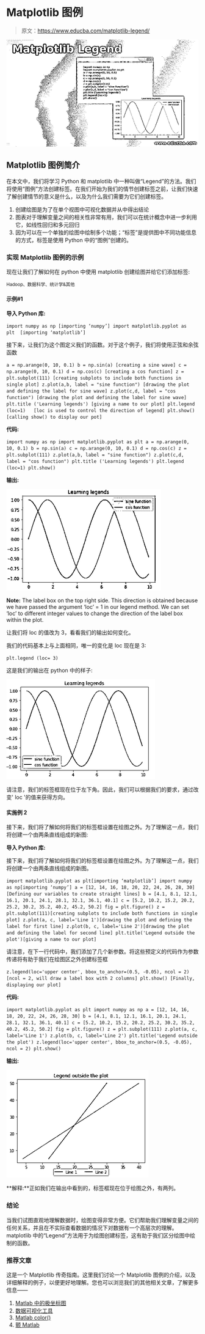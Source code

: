 # Matplotlib 图例

> 原文：<https://www.educba.com/matplotlib-legend/>

![Matplotlib Legend](img/c6dd1632ac3af54f8278e1e774e024c6.png)



## Matplotlib 图例**简介**

在本文中，我们将学习 Python 和 matplotlib 中一种叫做“Legend”的方法。我们将使用“图例”方法创建标签。在我们开始为我们的情节创建标签之前，让我们快速了解创建情节的意义是什么，以及为什么我们需要为它们创建标签。

1.  创建绘图是为了在单个视图中可视化数据并从中得出结论
2.  图表对于理解变量之间的相关性非常有用，我们可以在统计概念中进一步利用它，如线性回归和多元回归
3.  因为可以在一个单独的绘图中绘制多个功能；“标签”是提供图中不同功能信息的方式，标签是使用 Python 中的“图例”创建的。

### 实现 Matplotlib 图例的示例

现在让我们了解如何在 python 中使用 matplotlib 创建绘图并给它们添加标签:

<small>Hadoop、数据科学、统计学&其他</small>

#### 示例#1

**导入 Python 库:**

`import numpy as np [importing ‘numpy’] import matplotlib.pyplot as plt  [importing ‘matplotlib’]`

接下来，让我们为这个图定义我们的函数。对于这个例子，我们将使用正弦和余弦函数

`a = np.arange(0, 10, 0.1)
b = np.sin(a) [creating a sine wave] c = np.arange(0, 10, 0.1)
d = np.cos(c) [creating a cos function] z = plt.subplot(111) [creating subplots to include both functions in single plot] z.plot(a,b, label = "sine function") [drawing the plot and defining the label for sine wave] z.plot(c,d, label = "cos function") [drawing the plot and defining the label for sine wave] plt.title ('Learning legends') [giving a name to our plot] plt.legend (loc=1)   [loc is used to control the direction of legend] plt.show() [calling show() to display our pot]`

**代码:**

`import numpy as np
import matplotlib.pyplot as plt
a = np.arange(0, 10, 0.1)
b = np.sin(a)
c = np.arange(0, 10, 0.1)
d = np.cos(c)
z = plt.subplot(111)
z.plot(a,b, label = "sine function")
z.plot(c,d, label = "cos function")
plt.title ('Learning legends')
plt.legend (loc=1)
plt.show()`

**输出:**

![sine and cosine functions](img/3f19083e0a0540b0b8fd443be7ea1908.png)



**Note:** The label box on the top right side. This direction is obtained because we have passed the argument ‘loc’ = 1 in our legend method. We can set ‘loc’ to different integer values to change the direction of the label box within the plot.

让我们将 loc 的值改为 3，看看我们的输出如何变化。

我们的代码基本上与上面相同，唯一的变化是 loc 现在是 3:

`plt.legend (loc= 3)`

这是我们的输出在 python 中的样子:

![learning legends](img/3b796c4883b42e8f6e74f12c02bd9b3c.png)



请注意，我们的标签框现在位于左下角。因此，我们可以根据我们的要求，通过改变' loc '的值来获得方向。

#### 实施例 2

接下来，我们将了解如何将我们的标签框设置在绘图之外。为了理解这一点，我们将创建一个由两条直线组成的新图:

**导入 Python 库:**

接下来，我们将了解如何将我们的标签框设置在绘图之外。为了理解这一点，我们将创建一个由两条直线组成的新图。

`import matplotlib.pyplot as plt[importing ‘matplotlib’] import numpy as np[importing ‘numpy’] a = [12, 14, 16, 18, 20, 22, 24, 26, 28, 30][Defining our variables to create straight lines] b = [4.1, 8.1, 12.1, 16.1, 20.1, 24.1, 28.1, 32.1, 36.1, 40.1] c = [5.2, 10.2, 15.2, 20.2, 25.2, 30.2, 35.2, 40.2, 45.2, 50.2] fig = plt.figure()
z = plt.subplot(111)[creating subplots to include both functions in single plot] z.plot(a, c, label='Line 1')[drawing the plot and defining the label for first line] z.plot(b, c, label='Line 2')[drawing the plot and defining the label for second line] plt.title('Legend outside the plot')[giving a name to our plot]`

请注意，在下一行代码中，我们添加了几个新参数。将这些预定义的代码作为参数传递将有助于我们在绘图区之外创建标签框

`z.legend(loc='upper center', bbox_to_anchor=(0.5, -0.05), ncol = 2)[ncol = 2, will draw a label box with 2 columns] plt.show() [Finally, displaying our plot]`

**代码:**

`import matplotlib.pyplot as plt
import numpy as np
a = [12, 14, 16, 18, 20, 22, 24, 26, 28, 30] b = [4.1, 8.1, 12.1, 16.1, 20.1, 24.1, 28.1, 32.1, 36.1, 40.1] c = [5.2, 10.2, 15.2, 20.2, 25.2, 30.2, 35.2, 40.2, 45.2, 50.2] fig = plt.figure()
z = plt.subplot(111)
z.plot(a, c, label='Line 1')
z.plot(b, c, label='Line 2')
plt.title('Legend outside the plot')
z.legend(loc='upper center', bbox_to_anchor=(0.5, -0.05), ncol = 2)
plt.show()`

**输出:**

![legend outside the plot](img/711dc75b553295b8240117a2cdb3dda8.png)



**解释:**正如我们在输出中看到的，标签框现在位于绘图之外，有两列。

### 结论

当我们试图直观地理解数据时，绘图变得非常方便。它们帮助我们理解变量之间的任何关系，并且在不实际查看数据的情况下对数据有一个高层次的理解。matplotlib 中的“Legend”方法用于为绘图创建标签，这有助于我们区分绘图中绘制的函数。

### 推荐文章

这是一个 Matplotlib 传奇指南。这里我们讨论一个 Matplotlib 图例的介绍，以及详细解释的例子，以便更好地理解。您也可以浏览我们的其他相关文章，了解更多信息——

1.  [Matlab 中的极坐标图](https://www.educba.com/polar-plot-in-matlab/)
2.  [数据可视化工具](https://www.educba.com/data-visualization-tools/)
3.  [Matlab color()](https://www.educba.com/matlab-pcolor/)
4.  [颤 Matlab](https://www.educba.com/quiver-matlab/)





